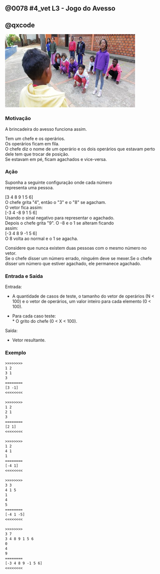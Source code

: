 ## @0078 #4_vet L3 - Jogo do Avesso
## @qxcode

![](capa.jpg)

### Motivação

A brincadeira do avesso funciona assim.

Tem um chefe e os operários.  
Os operários ficam em fila.  
O chefe diz o nome de um operário e os dois operários que estavam perto dele tem que trocar de posição.  
Se estavam em pé, ficam agachados e vice-versa.

### Ação  

Suponha a seguinte configuração onde cada número  
representa uma pessoa.

\[3 4 8 9 1 5 6\]  
O chefe grita "4", então o "3" e o "8" se agacham.  
O vetor fica assim:  
\[-3 4 -8 9 1 5 6\]  
Usando o sinal negativo para representar o agachado.  
Depois o chefe grita "9". O -8 e o 1 se alteram ficando  
assim:  
\[-3 4 8 9 -1 5 6\]  
O 8 volta ao normal e o 1 se agacha.

Considere que nunca existem duas pessoas com o mesmo número no vetor.  
Se o chefe disser um número errado, ninguém deve se mexer.Se o chefe disser um número que estiver agachado, ele permanece agachado.

### Entrada e Saída

Entrada:

*   A quantidade de casos de teste, o tamanho do vetor de operários (N < 100) e o vetor de operários, um valor inteiro para cada elemento (0 < 100).

*   Para cada caso teste:  
    \* O grito do chefe (0 < X < 100).

Saída:

*   Vetor resultante.

### Exemplo

```
>>>>>>>>
1 2
3 1
3
========
[3 -1]
<<<<<<<<

>>>>>>>>
1 2
2 1
3
========
[2 1]
<<<<<<<<

>>>>>>>>
1 2
4 1
1
========
[-4 1]
<<<<<<<<

>>>>>>>>
3 3
4 1 5
1
4
5
========
[-4 1 -5]
<<<<<<<<

>>>>>>>>
3 7
3 4 8 9 1 5 6
0
4
9
========
[-3 4 8 9 -1 5 6]
<<<<<<<<
```